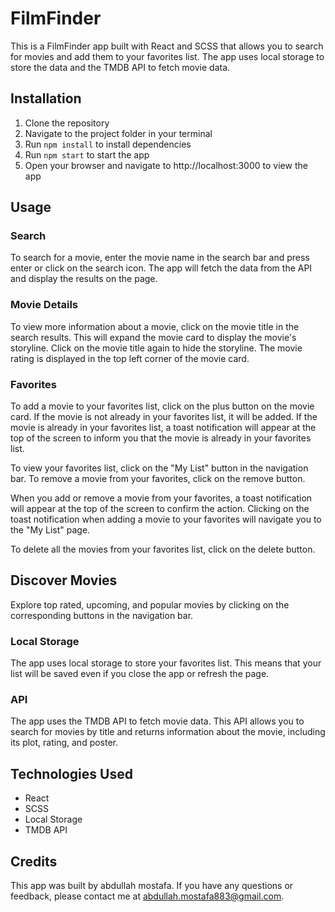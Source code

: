 

# FilmFinder

This is a FilmFinder app built with React and SCSS that allows you to search for movies and add them to your favorites list. The app uses local storage to store the data and the TMDB API to fetch movie data.

## Installation

1. Clone the repository
2. Navigate to the project folder in your terminal
3. Run `npm install` to install dependencies
4. Run `npm start` to start the app
5. Open your browser and navigate to http://localhost:3000 to view the app

## Usage

### Search

To search for a movie, enter the movie name in the search bar and press enter or click on the search icon. The app will fetch the data from the API and display the results on the page.

### Movie Details

To view more information about a movie, click on the movie title in the search results. This will expand the movie card to display the movie's storyline. Click on the movie title again to hide the storyline. The movie rating is displayed in the top left corner of the movie card.

### Favorites

To add a movie to your favorites list, click on the plus button on the movie card. If the movie is not already in your favorites list, it will be added. If the movie is already in your favorites list, a toast notification will appear at the top of the screen to inform you that the movie is already in your favorites list.

To view your favorites list, click on the "My List" button in the navigation bar. To remove a movie from your favorites, click on the remove button.

When you add or remove a movie from your favorites, a toast notification will appear at the top of the screen to confirm the action. Clicking on the toast notification when adding a movie to your favorites will navigate you to the "My List" page.

To delete all the movies from your favorites list, click on the delete button.

## Discover Movies
Explore top rated, upcoming, and popular movies by clicking on the corresponding buttons in the navigation bar.

### Local Storage

The app uses local storage to store your favorites list. This means that your list will be saved even if you close the app or refresh the page.

### API

The app uses the TMDB API to fetch movie data. This API allows you to search for movies by title and returns information about the movie, including its plot, rating, and poster.

## Technologies Used

- React
- SCSS
- Local Storage
- TMDB API

## Credits

This app was built by abdullah mostafa. If you have any questions or feedback, please contact me at abdullah.mostafa883@gmail.com.